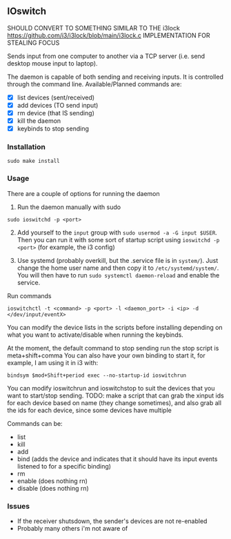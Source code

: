 ## IOswitch

SHOULD CONVERT TO SOMETHING SIMILAR TO THE i3lock https://github.com/i3/i3lock/blob/main/i3lock.c IMPLEMENTATION FOR STEALING FOCUS


Sends input from one computer to another via a TCP server (i.e. send desktop mouse input to laptop).

The daemon is capable of both sending and receiving inputs. It is controlled through the command line.
Available/Planned commands are:
- [x] list devices (sent/received)
- [x] add devices (TO send input)
- [x] rm device (that IS sending)
- [x] kill the daemon
- [x] keybinds to stop sending

### Installation
```
sudo make install
```

### Usage

There are a couple of options for running the daemon

1. Run the daemon manually with sudo 
```
sudo ioswitchd -p <port>
```
2. Add yourself to the `input` group with `sudo usermod -a -G input $USER`. Then you can run it with some sort of startup script using `ioswitchd -p <port>` (for example, the i3 config)

3. Use systemd (probably overkill, but the .service file is in `system/`). Just change the home user name and then copy it to `/etc/systemd/system/`. You will then have to run `sudo systemctl daemon-reload` and enable the service.


Run commands
```
ioswitchctl -t <command> -p <port> -l <daemon_port> -i <ip> -d </dev/input/eventX>
```

You can modify the device lists in the scripts before installing depending on what you want to activate/disable when running the keybinds.

At the moment, the default command to stop sending run the stop script is meta+shift+comma
You can also have your own binding to start it, for example, I am using it in i3 with:
```
bindsym $mod+Shift+period exec --no-startup-id ioswitchrun
```
You can modify ioswitchrun and ioswitchstop to suit the devices that you want to start/stop sending.
TODO: make a script that can grab the xinput ids for each device based on name (they change sometimes), and also grab all the ids for each device, since some devices have multiple

Commands can be:
- list
- kill
- add
- bind (adds the device and indicates that it should have its input events listened to for a specific binding)
- rm
- enable (does nothing rn)
- disable (does nothing rn)


### Issues
- If the receiver shutsdown, the sender's devices are not re-enabled
- Probably many others i'm not aware of
